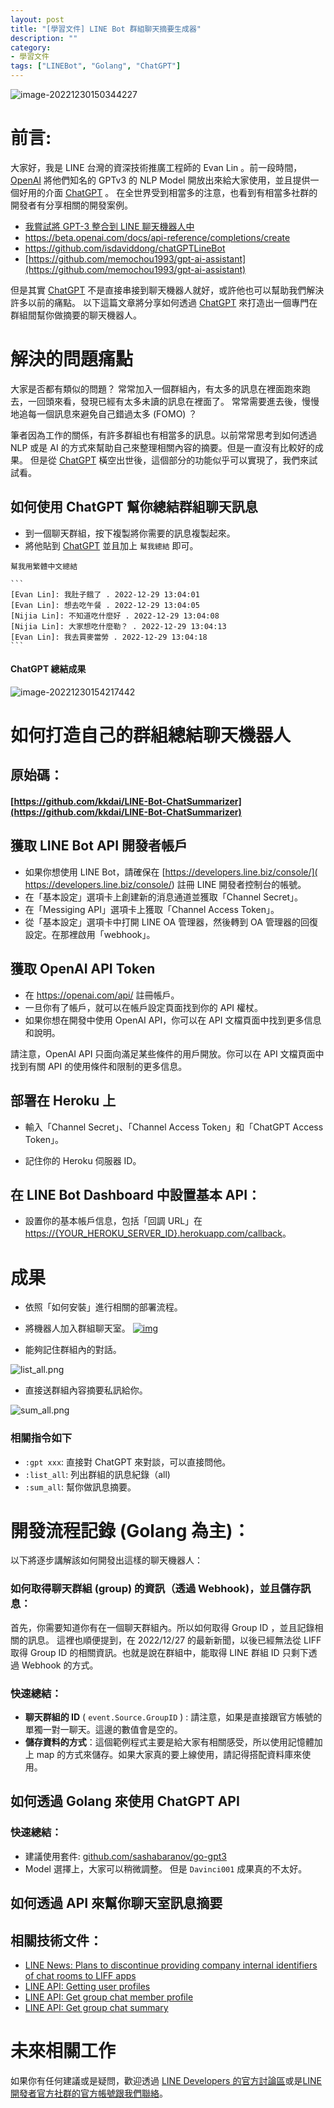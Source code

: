 ```yaml
---
layout: post
title: "[學習文件] LINE Bot 群組聊天摘要生成器"
description: ""
category: 
- 學習文件
tags: ["LINEBot", "Golang", "ChatGPT"]
---
```




![image-20221230150344227](../images/2022/image-20221230150344227.png)



# 前言:

大家好，我是 LINE 台灣的資深技術推廣工程師的 Evan Lin 。前一段時間， [OpenAI](https://openai.com) 將他們知名的 GPTv3 的 NLP Model 開放出來給大家使用，並且提供一個好用的介面 [ChatGPT](https://chat.openai.com/chat) 。 在全世界受到相當多的注意，也看到有相當多社群的開發者有分享相關的開發案例。

- [我嘗試將 GPT-3 整合到 LINE 聊天機器人中](https://dev.classmethod.jp/articles/chatgpt-line-chat-bot/)
- https://beta.openai.com/docs/api-reference/completions/create
- https://github.com/isdaviddong/chatGPTLineBot
- [https://github.com/memochou1993/gpt-ai-assistant](https://github.com/memochou1993/gpt-ai-assistant)

但是其實 [ChatGPT](https://chat.openai.com/chat)  不是直接串接到聊天機器人就好，或許他也可以幫助我們解決許多以前的痛點。 以下這篇文章將分享如何透過  [ChatGPT](https://chat.openai.com/chat) 來打造出一個專門在群組間幫你做摘要的聊天機器人。



# 解決的問題痛點

大家是否都有類似的問題？ 常常加入一個群組內，有太多的訊息在裡面跑來跑去，一回頭來看，發現已經有太多未讀的訊息在裡面了。 常常需要進去後，慢慢地追每一個訊息來避免自己錯過太多 (FOMO) ？

筆者因為工作的關係，有許多群組也有相當多的訊息。以前常常思考到如何透過 NLP 或是 AI 的方式來幫助自己來整理相關內容的摘要。但是一直沒有比較好的成果。 但是從 [ChatGPT](https://chat.openai.com/chat)  橫空出世後，這個部分的功能似乎可以實現了，我們來試試看。



## 如何使用 ChatGPT 幫你總結群組聊天訊息

- 到一個聊天群組，按下複製將你需要的訊息複製起來。
- 將他貼到  [ChatGPT](https://chat.openai.com/chat)  並且加上 `幫我總結` 即可。

````
幫我用繁體中文總結

```
[Evan Lin]: 我肚子餓了 . 2022-12-29 13:04:01
[Evan Lin]: 想去吃午餐 . 2022-12-29 13:04:05
[Nijia Lin]: 不知道吃什麼好 . 2022-12-29 13:04:08
[Nijia Lin]: 大家想吃什麼勒？ . 2022-12-29 13:04:13
[Evan Lin]: 我去買麥當勞 . 2022-12-29 13:04:18
```
````

#### ChatGPT 總結成果

![image-20221230154217442](../images/2022/image-20221230154217442.png)

# 如何打造自己的群組總結聊天機器人

## 原始碼：

#### [https://github.com/kkdai/LINE-Bot-ChatSummarizer](https://github.com/kkdai/LINE-Bot-ChatSummarizer)

## 獲取 LINE Bot API 開發者帳戶

- 如果你想使用 LINE Bot，請確保在 [https://developers.line.biz/console/]( https://developers.line.biz/console/) 註冊 LINE 開發者控制台的帳號。
- 在「基本設定」選項卡上創建新的消息通道並獲取「Channel Secret」。
- 在「Messiging API」選項卡上獲取「Channel Access Token」。
- 從「基本設定」選項卡中打開 LINE OA 管理器，然後轉到 OA 管理器的回復設定。在那裡啟用「webhook」。

## 獲取 OpenAI API Token

- 在 https://openai.com/api/ 註冊帳戶。
- 一旦你有了帳戶，就可以在帳戶設定頁面找到你的 API 權杖。
- 如果你想在開發中使用 OpenAI API，你可以在 API 文檔頁面中找到更多信息和說明。

請注意，OpenAI API 只面向滿足某些條件的用戶開放。你可以在 API 文檔頁面中找到有關 API 的使用條件和限制的更多信息。

## 部署在 Heroku 上

- 輸入「Channel Secret」、「Channel Access Token」和「ChatGPT Access Token」。

- 記住你的 Heroku 伺服器 ID。

## 在 LINE Bot Dashboard 中設置基本 API：

- 設置你的基本帳戶信息，包括「回調 URL」在 [https://{YOUR_HEROKU_SERVER_ID}.herokuapp.com/callback](https://{your_heroku_server_id}.herokuapp.com/callback)。



# 成果

- 依照「如何安裝」進行相關的部署流程。
- 將機器人加入群組聊天室。
[![img](../images/2022/chat_1.png)](https://github.com/kkdai/LINE-Bot-ChatSummarizer/blob/master/img/chat_1.png)

- 能夠記住群組內的對話。


![list_all.png](../images/2022/list_all-20221230151706913.png)


- 直接送群組內容摘要私訊給你。


![sum_all.png](../images/2022/sum_all-20221230151647428.png)



### 相關指令如下

- `:gpt xxx`: 直接對 ChatGPT 來對談，可以直接問他。
- `:list_all`: 列出群組的訊息紀錄（all)
- `:sum_all`: 幫你做訊息摘要。



# 開發流程記錄 (Golang 為主)：

以下將逐步講解該如何開發出這樣的聊天機器人：

### 如何取得聊天群組 (group) 的資訊（透過 Webhook)，並且儲存訊息：

首先，你需要知道你有在一個聊天群組內。所以如何取得 Group ID ，並且記錄相關的訊息。 這裡也順便提到，在 2022/12/27 的最新新聞，以後已經無法從 LIFF 取得 Group ID 的相關資訊。也就是說在群組中，能取得 LINE 群組 ID 只剩下透過 Webhook 的方式。

<script src="https://gist.github.com/kkdai/f67d3ece464876bfb4c5fcf09a1ad1ca.js"></script>

### 快速總結：

- **聊天群組的 ID** ( `event.Source.GroupID` ) : 請注意，如果是直接跟官方帳號的單獨一對一聊天。這邊的數值會是空的。
- **儲存資料的方式**：這個範例程式主要是給大家有相關感受，所以使用記憶體加上 map 的方式來儲存。如果大家真的要上線使用，請記得搭配資料庫來使用。



## 如何透過 Golang 來使用 ChatGPT API

<script src="https://gist.github.com/kkdai/7f099ee6613374805292f8b8e9ca1484.js"></script>

### 快速總結：

- 建議使用套件: [github.com/sashabaranov/go-gpt3](https://github.com/sashabaranov/go-gpt3)
- Model 選擇上，大家可以稍微調整。 但是 `Davinci001` 成果真的不太好。

## 如何透過 API 來幫你聊天室訊息摘要

<script src="https://gist.github.com/kkdai/cc6a635c495bfefb6fcc35e8271e3216.js"></script>






## 相關技術文件：

- [LINE News: Plans to discontinue providing company internal identifiers of chat rooms to LIFF apps](https://developers.line.biz/en/news/2022/12/27/liff-spec-change/)
- [LINE API: Getting user profiles](https://developers.line.biz/en/docs/android-sdk/managing-users/#get-profile)
- [LINE API: Get group chat member profile](https://developers.line.biz/en/reference/messaging-api/#get-group-member-profile)
- [LINE API: Get group chat summary](https://developers.line.biz/en/reference/messaging-api/#group)


# 未來相關工作



如果你有任何建議或是疑問，歡迎透過 [LINE Developers 的官方討論區](https://www.facebook.com/groups/linebot)或是[LINE 開發者官方社群的官方帳號跟我們聯絡](https://lin.ee/qZRsSTG)。

